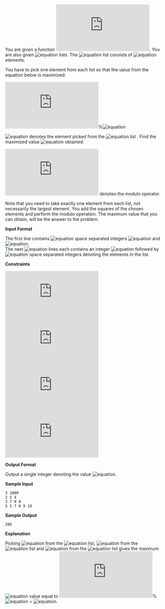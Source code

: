 You are given a function ![equation](https://latex.codecogs.com/svg.latex?%5Cinline%20f%28X%29%20%3D%20X%5E2). You are also given ![equation](http://latex.codecogs.com/svg.latex?\inline&space;K) lists. The ![equation](http://latex.codecogs.com/svg.latex?\inline&space;i^{th}) list consists of ![equation](http://latex.codecogs.com/svg.latex?\inline&space;N) elements.

You have to pick one element from each list so that the value from the equation below is maximized: 

![equation](https://latex.codecogs.com/svg.latex?%5Cinline%20S%20%3D%20%28f%28X_1%29%20&plus;%20f%28X_2%29%20&plus;%20...%20&plus;%20f%28X_k%29%29)%![equation](http://latex.codecogs.com/svg.latex?\inline&space;M)

![equation](http://latex.codecogs.com/svg.latex?\inline&space;X_i) denotes the element picked from the ![equation](http://latex.codecogs.com/svg.latex?\inline&space;i^{th}) list . Find the maximized value ![equation](http://latex.codecogs.com/svg.latex?\inline&space;S_{max}) obtained.

![equation](https://latex.codecogs.com/svg.latex?%5Cinline%20%5C%25) denotes the modulo operator.

Note that you need to take exactly one element from each list, not necessarily the largest element. You add the squares of the chosen elements and perform the modulo operation. The maximum value that you can obtain, will be the answer to the problem.

__Input Format__

The first line contains ![equation](http://latex.codecogs.com/svg.latex?\inline&space;2) space separated integers ![equation](http://latex.codecogs.com/svg.latex?\inline&space;K) and ![equation](http://latex.codecogs.com/svg.latex?\inline&space;M). <br> 
The next ![equation](http://latex.codecogs.com/svg.latex?\inline&space;K) lines each contains an integer ![equation](http://latex.codecogs.com/svg.latex?\inline&space;N_i) followed by ![equation](http://latex.codecogs.com/svg.latex?\inline&space;N_i) space separated integers denoting the elements in the list.

__Constraints__

 ![equation](https://latex.codecogs.com/svg.latex?%5Cinline%201%20%5Cleq%20K%20%5Cleq%207)<br>
 ![equation](https://latex.codecogs.com/svg.latex?%5Cinline%201%20%5Cleq%20M%20%5Cleq%201000)<br>
 ![equation](https://latex.codecogs.com/svg.latex?%5Cinline%201%20%5Cleq%20N_i%20%5Cleq%207)<br>
 ![equation](https://latex.codecogs.com/svg.latex?%5Cinline%201%20%5Cleq%20Magnitude%5C%20of%5C%20elements%5C%20in%5C%20lists%20%5Cleq%2010%5E9)

__Output Format__

Output a single integer denoting the value ![equation](http://latex.codecogs.com/svg.latex?\inline&space;S_{max}).

__Sample Input__
```commandline
3 1000
2 5 4
3 7 8 9 
5 5 7 8 9 10
``` 
__Sample Output__
```commandline
206
```
__Explanation__

Picking ![equation](http://latex.codecogs.com/svg.latex?\inline&space;5) from the ![equation](http://latex.codecogs.com/svg.latex?\inline&space;1^{st}) list, ![equation](http://latex.codecogs.com/svg.latex?\inline&space;9) from the ![equation](http://latex.codecogs.com/svg.latex?\inline&space;2^{nd}) list and ![equation](http://latex.codecogs.com/svg.latex?\inline&space;10) from the ![equation](http://latex.codecogs.com/svg.latex?\inline&space;3^{rd}) list gives the maximum ![equation](http://latex.codecogs.com/svg.latex?\inline&space;S) value equal to ![equation](https://latex.codecogs.com/svg.latex?%5Cinline%20%285%5E2%20&plus;%209%5E2%20&plus;%2010%5E2%29)%![equation](http://latex.codecogs.com/svg.latex?\inline&space;1000) = ![equation](http://latex.codecogs.com/svg.latex?\inline&space;206).